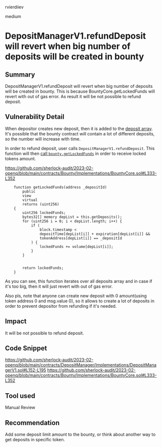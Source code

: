rvierdiiev

medium

# DepositManagerV1.refundDeposit will revert when big number of deposits will be created in bounty

## Summary
DepositManagerV1.refundDeposit will revert when big number of deposits will be created in bounty. This is because BountyCore.getLockedFunds will revert with out of gas error. As result it will be not possible to refund deposit.
## Vulnerability Detail
When depositor creates new deposit, then it is added to the [deposit array](https://github.com/sherlock-audit/2023-02-openq/blob/main/contracts/Bounty/Implementations/BountyCore.sol#L54).
It's possible that the bounty contract will contain a lot of different deposits, so the number will increase with time.

In order to refund deposit, user calls `DepositManagerV1.refundDeposit`. This function will then [call `bounty.getLockedFunds`](https://github.com/sherlock-audit/2023-02-openq/blob/main/contracts/DepositManager/Implementations/DepositManagerV1.sol#L172) in order to receive locked tokens amount.

https://github.com/sherlock-audit/2023-02-openq/blob/main/contracts/Bounty/Implementations/BountyCore.sol#L333-L352
```solidity
    function getLockedFunds(address _depositId)
        public
        view
        virtual
        returns (uint256)
    {
        uint256 lockedFunds;
        bytes32[] memory depList = this.getDeposits();
        for (uint256 i = 0; i < depList.length; i++) {
            if (
                block.timestamp <
                depositTime[depList[i]] + expiration[depList[i]] &&
                tokenAddress[depList[i]] == _depositId
            ) {
                lockedFunds += volume[depList[i]];
            }
        }


        return lockedFunds;
    }
```

As you can see, this function iterates over all deposits array and in case if it's too big, then it will just revert with out of gas error.

Also pls, note that anyone can create new deposit with 0 amount(using token address 0 and msg.value 0), so it allows to create a lot of deposits in order to prevent depositor from refunding if it's needed.
## Impact
It will be not possible to refund deposit.
## Code Snippet
https://github.com/sherlock-audit/2023-02-openq/blob/main/contracts/DepositManager/Implementations/DepositManagerV1.sol#L152-L195
https://github.com/sherlock-audit/2023-02-openq/blob/main/contracts/Bounty/Implementations/BountyCore.sol#L333-L352
## Tool used

Manual Review

## Recommendation
Add some deposit limit amount to the bounty, or think about another way to get deposits in specific token.
